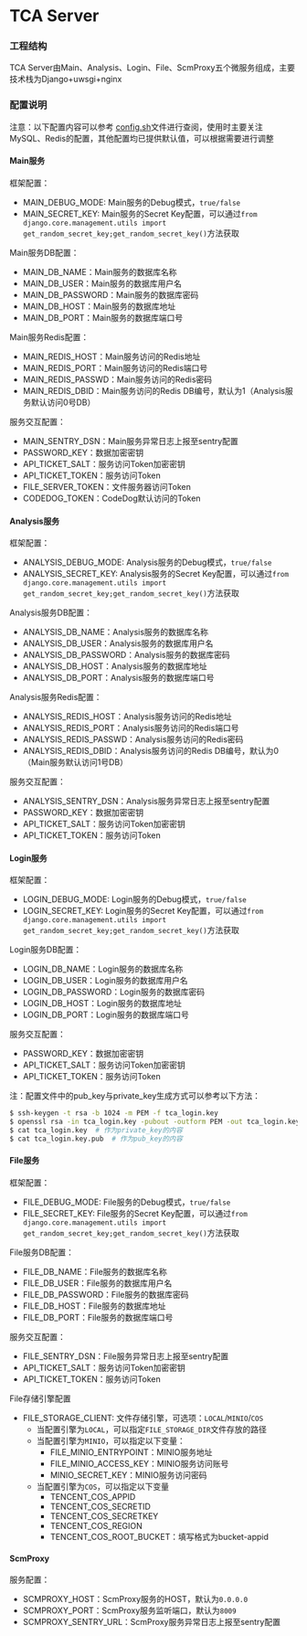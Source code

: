 # TCA Server

### 工程结构
TCA Server由Main、Analysis、Login、File、ScmProxy五个微服务组成，主要技术栈为Django+uwsgi+nginx

### 配置说明

注意：以下配置内容可以参考 [config.sh](scripts/config.sh)文件进行查阅，使用时主要关注 MySQL、Redis的配置，其他配置均已提供默认值，可以根据需要进行调整

#### Main服务
框架配置：

- MAIN_DEBUG_MODE: Main服务的Debug模式，``true/false``
- MAIN_SECRET_KEY: Main服务的Secret Key配置，可以通过``from django.core.management.utils import get_random_secret_key;get_random_secret_key()``方法获取

Main服务DB配置：

- MAIN_DB_NAME：Main服务的数据库名称
- MAIN_DB_USER：Main服务的数据库用户名
- MAIN_DB_PASSWORD：Main服务的数据库密码
- MAIN_DB_HOST：Main服务的数据库地址
- MAIN_DB_PORT：Main服务的数据库端口号

Main服务Redis配置：

- MAIN_REDIS_HOST：Main服务访问的Redis地址
- MAIN_REDIS_PORT：Main服务访问的Redis端口号
- MAIN_REDIS_PASSWD：Main服务访问的Redis密码
- MAIN_REDIS_DBID：Main服务访问的Redis DB编号，默认为1（Analysis服务默认访问0号DB）

服务交互配置：
- MAIN_SENTRY_DSN：Main服务异常日志上报至sentry配置
- PASSWORD_KEY：数据加密密钥
- API_TICKET_SALT：服务访问Token加密密钥
- API_TICKET_TOKEN：服务访问Token
- FILE_SERVER_TOKEN：文件服务器访问Token
- CODEDOG_TOKEN：CodeDog默认访问的Token


#### Analysis服务
框架配置：

- ANALYSIS_DEBUG_MODE: Analysis服务的Debug模式，``true/false``
- ANALYSIS_SECRET_KEY: Analysis服务的Secret Key配置，可以通过``from django.core.management.utils import get_random_secret_key;get_random_secret_key()``方法获取

Analysis服务DB配置：

- ANALYSIS_DB_NAME：Analysis服务的数据库名称
- ANALYSIS_DB_USER：Analysis服务的数据库用户名
- ANALYSIS_DB_PASSWORD：Analysis服务的数据库密码
- ANALYSIS_DB_HOST：Analysis服务的数据库地址
- ANALYSIS_DB_PORT：Analysis服务的数据库端口号

Analysis服务Redis配置：

- ANALYSIS_REDIS_HOST：Analysis服务访问的Redis地址
- ANALYSIS_REDIS_PORT：Analysis服务访问的Redis端口号
- ANALYSIS_REDIS_PASSWD：Analysis服务访问的Redis密码
- ANALYSIS_REDIS_DBID：Analysis服务访问的Redis DB编号，默认为0（Main服务默认访问1号DB）

服务交互配置：
- ANALYSIS_SENTRY_DSN：Analysis服务异常日志上报至sentry配置
- PASSWORD_KEY：数据加密密钥
- API_TICKET_SALT：服务访问Token加密密钥
- API_TICKET_TOKEN：服务访问Token


#### Login服务
框架配置：

- LOGIN_DEBUG_MODE: Login服务的Debug模式，``true/false``
- LOGIN_SECRET_KEY: Login服务的Secret Key配置，可以通过``from django.core.management.utils import get_random_secret_key;get_random_secret_key()``方法获取

Login服务DB配置：

- LOGIN_DB_NAME：Login服务的数据库名称
- LOGIN_DB_USER：Login服务的数据库用户名
- LOGIN_DB_PASSWORD：Login服务的数据库密码
- LOGIN_DB_HOST：Login服务的数据库地址
- LOGIN_DB_PORT：Login服务的数据库端口号

服务交互配置：
- PASSWORD_KEY：数据加密密钥
- API_TICKET_SALT：服务访问Token加密密钥
- API_TICKET_TOKEN：服务访问Token

注：配置文件中的pub_key与private_key生成方式可以参考以下方法：
```bash
$ ssh-keygen -t rsa -b 1024 -m PEM -f tca_login.key
$ openssl rsa -in tca_login.key -pubout -outform PEM -out tca_login.key.pub
$ cat tca_login.key  # 作为private_key的内容
$ cat tca_login.key.pub  # 作为pub_key的内容
```

#### File服务
框架配置：

- FILE_DEBUG_MODE: File服务的Debug模式，``true/false``
- FILE_SECRET_KEY: File服务的Secret Key配置，可以通过``from django.core.management.utils import get_random_secret_key;get_random_secret_key()``方法获取

File服务DB配置：

- FILE_DB_NAME：File服务的数据库名称
- FILE_DB_USER：File服务的数据库用户名
- FILE_DB_PASSWORD：File服务的数据库密码
- FILE_DB_HOST：File服务的数据库地址
- FILE_DB_PORT：File服务的数据库端口号

服务交互配置：
- FILE_SENTRY_DSN：File服务异常日志上报至sentry配置
- API_TICKET_SALT：服务访问Token加密密钥
- API_TICKET_TOKEN：服务访问Token

File存储引擎配置
- FILE_STORAGE_CLIENT: 文件存储引擎，可选项：``LOCAL``/``MINIO``/``COS``
    - 当配置引擎为``LOCAL``，可以指定``FILE_STORAGE_DIR``文件存放的路径
    - 当配置引擎为``MINIO``，可以指定以下变量：
        - FILE_MINIO_ENTRYPOINT：MINIO服务地址
        - FILE_MINIO_ACCESS_KEY：MINIO服务访问账号
        - MINIO_SECRET_KEY：MINIO服务访问密码
    - 当配置引擎为``COS``，可以指定以下变量
        - TENCENT_COS_APPID
        - TENCENT_COS_SECRETID
        - TENCENT_COS_SECRETKEY
        - TENCENT_COS_REGION
        - TENCENT_COS_ROOT_BUCKET：填写格式为bucket-appid

#### ScmProxy
服务配置：
- SCMPROXY_HOST：ScmProxy服务的HOST，默认为``0.0.0.0``
- SCMPROXY_PORT：ScmProxy服务监听端口，默认为``8009``
- SCMPROXY_SENTRY_URL：ScmProxy服务异常日志上报至sentry配置